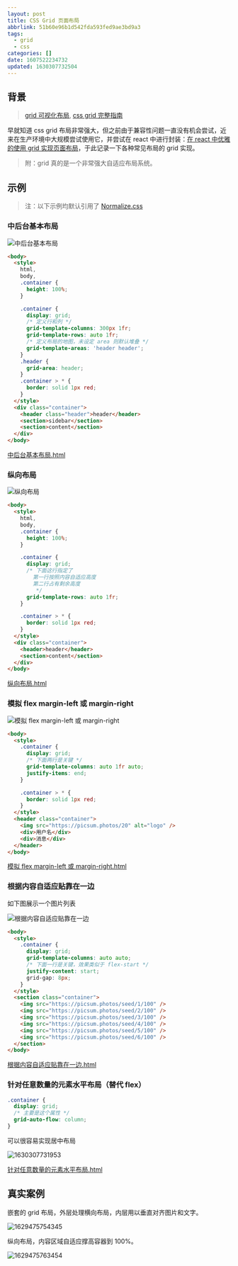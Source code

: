 ```yaml
---
layout: post
title: CSS Grid 页面布局
abbrlink: 51b60e96b1d542fda593fed9ae3bd9a3
tags:
  - grid
  - css
categories: []
date: 1607522234732
updated: 1630307732504
---
```


## 背景

> [grid 可视化布局](https://grid.layoutit.com/), [css grid 完整指南](https://css-tricks.com/snippets/css/complete-guide-grid/)

早就知道 css grid 布局非常强大，但之前由于兼容性问题一直没有机会尝试，近来在生产环境中大规模尝试使用它，并尝试在 react 中进行封装：[在 react 中优雅的使用 grid 实现页面布局](/p/ea5fd9fe209540d0a94fde5d8a789a1f)，于此记录一下各种常见布局的 grid 实现。

> 附：grid 真的是一个非常强大自适应布局系统。

## 示例

> 注：以下示例均默认引用了 [Normalize.css](https://necolas.github.io/normalize.css/)

### 中后台基本布局

![中后台基本布局](/resources/3114e38d083649efa048f3e5bedf5b59.png)

```html
<body>
  <style>
    html,
    body,
    .container {
      height: 100%;
    }

    .container {
      display: grid;
      /* 定义行和列 */
      grid-template-columns: 300px 1fr;
      grid-template-rows: auto 1fr;
      /* 定义布局的地图，未设定 area 则默认堆叠 */
      grid-template-areas: 'header header';
    }
    .header {
      grid-area: header;
    }
    .container > * {
      border: solid 1px red;
    }
  </style>
  <div class="container">
    <header class="header">header</header>
    <section>sidebar</section>
    <section>content</section>
  </div>
</body>
```

[中后台基本布局.html](/resources/9a639cd730ad4ecfb13144d183b9ac11.html)

### 纵向布局

![纵向布局](/resources/822f302b44d74f40a77f5d50bfd19238.png)

```html
<body>
  <style>
    html,
    body,
    .container {
      height: 100%;
    }

    .container {
      display: grid;
      /* 下面这行指定了
        第一行按照内容自适应高度
        第二行占有剩余高度
         */
      grid-template-rows: auto 1fr;
    }

    .container > * {
      border: solid 1px red;
    }
  </style>
  <div class="container">
    <header>header</header>
    <section>content</section>
  </div>
</body>
```

[纵向布局.html](/resources/ed16a3151010453897c2e38a714fe48e.html)

### 模拟 flex margin-left 或 margin-right

![模拟 flex margin-left 或 margin-right](/resources/88680a1d45be472896d73286759e6e3c.png)

```html
<body>
  <style>
    .container {
      display: grid;
      /* 下面两行是关键 */
      grid-template-columns: auto 1fr auto;
      justify-items: end;
    }

    .container > * {
      border: solid 1px red;
    }
  </style>
  <header class="container">
    <img src="https://picsum.photos/20" alt="logo" />
    <div>用户名</div>
    <div>消息</div>
  </header>
</body>
```

[模拟 flex margin-left 或 margin-right.html](/resources/b64b37dd36d8485c8242380d56bd8371.html)

### 根据内容自适应贴靠在一边

如下图展示一个图片列表

![根据内容自适应贴靠在一边](/resources/6d92a3ad621a4f29b3436107764a2fdb.png)

```html
<body>
  <style>
    .container {
      display: grid;
      grid-template-columns: auto auto;
      /* 下面一行是关键，效果类似于 flex-start */
      justify-content: start;
      grid-gap: 8px;
    }
  </style>
  <section class="container">
    <img src="https://picsum.photos/seed/1/100" />
    <img src="https://picsum.photos/seed/2/100" />
    <img src="https://picsum.photos/seed/3/100" />
    <img src="https://picsum.photos/seed/4/100" />
    <img src="https://picsum.photos/seed/5/100" />
    <img src="https://picsum.photos/seed/6/100" />
  </section>
</body>
```

[根据内容自适应贴靠在一边.html](/resources/a591f0eb17604196976eebb3e005941c.html)

### 针对任意数量的元素水平布局（替代 flex）

```css
.container {
  display: grid;
  /* 主要是这个属性 */
  grid-auto-flow: column;
}
```

可以很容易实现居中布局

![1630307731953](/resources/66bd831ec3b048ae99926dddc5543d59.png)

[针对任意数量的元素水平布局.html](/resources/553ed7795e714516b8be9be83eab5e6b.html)

## 真实案例

嵌套的 grid 布局，外层处理横向布局，内层用以垂直对齐图片和文字。

![1629475754345](/resources/b09e5e0cb82e4b95b1710a95124333e9.png)

纵向布局，内容区域自适应撑高容器到 100%。

![1629475763454](/resources/443aea600d2d4b568c26974c4dd57b38.png)

